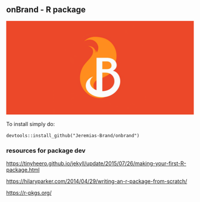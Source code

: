 ## onBrand - R package

![logo](Logo_1_scaled.png)


To install simply do:
```
devtools::install_github("Jeremias-Brand/onbrand")
```

### resources for package dev

https://tinyheero.github.io/jekyll/update/2015/07/26/making-your-first-R-package.html

https://hilaryparker.com/2014/04/29/writing-an-r-package-from-scratch/

https://r-pkgs.org/
